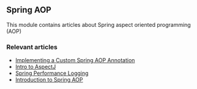 ## Spring AOP

This module contains articles about Spring aspect oriented programming (AOP)

### Relevant articles

- [Implementing a Custom Spring AOP Annotation](http://www.baeldung.com/spring-aop-annotation)
- [Intro to AspectJ](http://www.baeldung.com/aspectj)
- [Spring Performance Logging](http://www.baeldung.com/spring-performance-logging)
- [Introduction to Spring AOP](http://www.baeldung.com/spring-aop)
